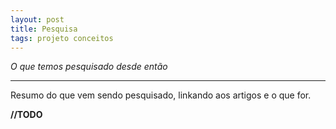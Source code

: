 ```yaml
---
layout: post
title: Pesquisa
tags: projeto conceitos
---
```


*O que temos pesquisado desde então*

------

Resumo do que vem sendo pesquisado, linkando aos artigos e o que for.

**//TODO**